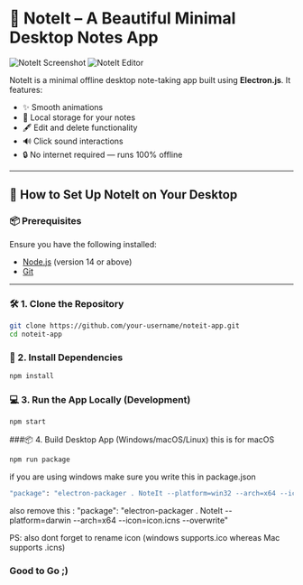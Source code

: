 # 📝 NoteIt – A Beautiful Minimal Desktop Notes App

![NoteIt Screenshot](screenshots/noteit-preview.png)
![NoteIt Editor](screenshots/noteit-editor.png)

NoteIt is a minimal offline desktop note-taking app built using **Electron.js**. It features:
- ✨ Smooth animations
- 📁 Local storage for your notes
- 🖋️ Edit and delete functionality
- 🔊 Click sound interactions
- 🔒 No internet required — runs 100% offline

---

## 🚀 How to Set Up NoteIt on Your Desktop

### 📦 Prerequisites

Ensure you have the following installed:

- [Node.js](https://nodejs.org/en/download) (version 14 or above)
- [Git](https://git-scm.com/)

---

### 🛠️ 1. Clone the Repository

```bash
git clone https://github.com/your-username/noteit-app.git
cd noteit-app
```

### 📁 2. Install Dependencies

```bash
npm install
```
### 💻 3. Run the App Locally (Development)

```bash
npm start
```

###📦 4. Build Desktop App (Windows/macOS/Linux)
this is for macOS
```bash
npm run package

```
if you are using windows make sure you write this in package.json

```bash
"package": "electron-packager . NoteIt --platform=win32 --arch=x64 --icon=icon.ico --overwrite"
```
also remove this :
"package": "electron-packager . NoteIt --platform=darwin --arch=x64 --icon=icon.icns --overwrite"

PS: also dont forget to rename icon (windows supports.ico whereas Mac supports .icns)

### Good to Go ;)



